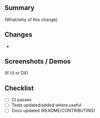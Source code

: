 ## Summary
(What/why of this change)

## Changes
- 

## Screenshots / Demos
(If UI or DX)

## Checklist
- [ ] CI passes
- [ ] Tests updated/added where useful
- [ ] Docs updated (README/CONTRIBUTING)
